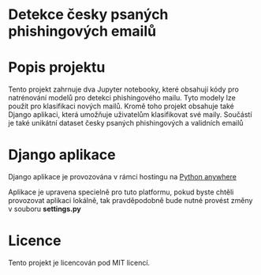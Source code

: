 # Detekce česky psaných phishingových emailů

# Popis projektu

Tento projekt zahrnuje dva Jupyter notebooky, které obsahují kódy pro natrénování modelů pro detekci phishingového mailu. Tyto modely lze použít pro klasifikaci nových mailů. Kromě toho projekt obsahuje také Django aplikaci, která umožňuje uživatelům klasifikovat své maily. Součástí je také unikátní dataset česky psaných phishingových a validních emailů

# Django aplikace

Django aplikace je provozována v rámci hostingu na [Python anywhere]([https://pages.github.com/](http://janklac.pythonanywhere.com/))

Aplikace je upravena specielně pro tuto platformu, pokud byste chtěli provozovat aplikaci lokálně, tak pravděpodobně bude nutné provést změny v souboru **settings.py**
# Licence

Tento projekt je licencován pod MIT licencí.
